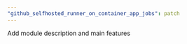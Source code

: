 ```yaml
---
"github_selfhosted_runner_on_container_app_jobs": patch
---
```


Add module description and main features
